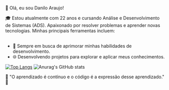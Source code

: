 
👋 Olá, eu sou Danilo Araujo!

🎓 Estou atualmente com 22 anos e cursando Análise e Desenvolvimento de Sistemas (ADS). Apaixonado por resolver problemas e aprender novas tecnologias. Minhas principais ferramentas incluem:
<br>
<br>

- 🚀 Sempre em busca de aprimorar minhas habilidades de desenvolvimento.
- 🌐 Desenvolvendo projetos para explorar e aplicar meus conhecimentos.



>


[![Top Langs](https://github-readme-stats.vercel.app/api/top-langs/?username=Danilooar)](https://github.com/anuraghazra/github-readme-stats)
![Anurag's GitHub stats](https://github-readme-stats.vercel.app/api?username=Danilooar&show_icons=true&theme=radical)



🚀 "O aprendizado é contínuo e o código é a expressão desse aprendizado." 🚀


